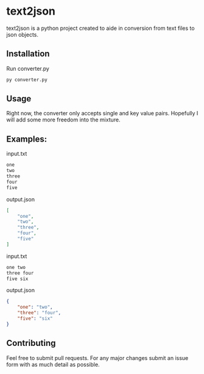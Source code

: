 # text2json
text2json is a python project created to aide in conversion from text files to json objects.

## Installation

Run converter.py

```bash
py converter.py
```

## Usage

Right now, the converter only accepts single and key value pairs. Hopefully I will add some more freedom into the mixture.

## Examples:

input.txt
```bash
one
two
three
four
five
```

output.json
```json
[
    "one",
    "two",
    "three",
    "four",
    "five"
]
```

input.txt
```bash
one two
three four
five six
```

output.json
```json
{
    "one": "two",
    "three": "four",
    "five": "six"
}
```

## Contributing
Feel free to submit pull requests. For any major changes submit an issue form with as much detail as possible.
